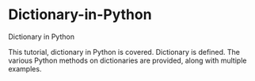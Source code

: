 # Dictionary-in-Python
Dictionary in Python 

This tutorial, dictionary in Python is covered. Dictionary is defined. 
The various Python methods on dictionaries are provided, along with multiple examples.
